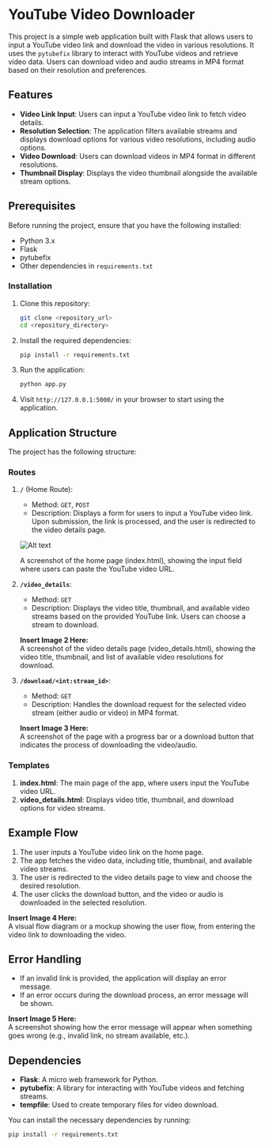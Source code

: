 # YouTube Video Downloader

This project is a simple web application built with Flask that allows users to input a YouTube video link and download the video in various resolutions. It uses the `pytubefix` library to interact with YouTube videos and retrieve video data. Users can download video and audio streams in MP4 format based on their resolution and preferences.

## Features

- **Video Link Input**: Users can input a YouTube video link to fetch video details.
- **Resolution Selection**: The application filters available streams and displays download options for various video resolutions, including audio options.
- **Video Download**: Users can download videos in MP4 format in different resolutions.
- **Thumbnail Display**: Displays the video thumbnail alongside the available stream options.

## Prerequisites

Before running the project, ensure that you have the following installed:

- Python 3.x
- Flask
- pytubefix
- Other dependencies in `requirements.txt`

### Installation

1. Clone this repository:

    ```bash
    git clone <repository_url>
    cd <repository_directory>
    ```

2. Install the required dependencies:

    ```bash
    pip install -r requirements.txt
    ```

3. Run the application:

    ```bash
    python app.py
    ```

4. Visit `http://127.0.0.1:5000/` in your browser to start using the application.

## Application Structure

The project has the following structure:


### Routes

1. **`/`** (Home Route):
    - Method: `GET`, `POST`
    - Description: Displays a form for users to input a YouTube video link. Upon submission, the link is processed, and the user is redirected to the video details page.

    ![Alt text](flaskr/static/1.PNG)

    A screenshot of the home page (index.html), showing the input field where users can paste the YouTube video URL.

2. **`/video_details`**:
    - Method: `GET`
    - Description: Displays the video title, thumbnail, and available video streams based on the provided YouTube link. Users can choose a stream to download.

    **Insert Image 2 Here:**  
    A screenshot of the video details page (video_details.html), showing the video title, thumbnail, and list of available video resolutions for download.

3. **`/download/<int:stream_id>`**:
    - Method: `GET`
    - Description: Handles the download request for the selected video stream (either audio or video) in MP4 format.

    **Insert Image 3 Here:**  
    A screenshot of the page with a progress bar or a download button that indicates the process of downloading the video/audio.

### Templates

1. **index.html**: The main page of the app, where users input the YouTube video URL.
2. **video_details.html**: Displays video title, thumbnail, and download options for video streams.

## Example Flow

1. The user inputs a YouTube video link on the home page.
2. The app fetches the video data, including title, thumbnail, and available video streams.
3. The user is redirected to the video details page to view and choose the desired resolution.
4. The user clicks the download button, and the video or audio is downloaded in the selected resolution.

**Insert Image 4 Here:**  
A visual flow diagram or a mockup showing the user flow, from entering the video link to downloading the video.

## Error Handling

- If an invalid link is provided, the application will display an error message.
- If an error occurs during the download process, an error message will be shown.

**Insert Image 5 Here:**  
A screenshot showing how the error message will appear when something goes wrong (e.g., invalid link, no stream available, etc.).

## Dependencies

- **Flask**: A micro web framework for Python.
- **pytubefix**: A library for interacting with YouTube videos and fetching streams.
- **tempfile**: Used to create temporary files for video download.

You can install the necessary dependencies by running:

```bash
pip install -r requirements.txt
